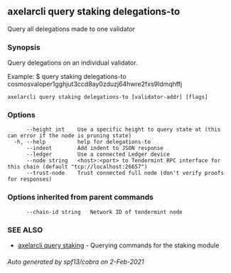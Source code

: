 ## axelarcli query staking delegations-to

Query all delegations made to one validator

### Synopsis

Query delegations on an individual validator.

Example:
$ <appcli> query staking delegations-to cosmosvaloper1gghjut3ccd8ay0zduzj64hwre2fxs9ldmqhffj

```
axelarcli query staking delegations-to [validator-addr] [flags]
```

### Options

```
      --height int    Use a specific height to query state at (this can error if the node is pruning state)
  -h, --help          help for delegations-to
      --indent        Add indent to JSON response
      --ledger        Use a connected Ledger device
      --node string   <host>:<port> to Tendermint RPC interface for this chain (default "tcp://localhost:26657")
      --trust-node    Trust connected full node (don't verify proofs for responses)
```

### Options inherited from parent commands

```
      --chain-id string   Network ID of tendermint node
```

### SEE ALSO

* [axelarcli query staking](axelarcli_query_staking.md)	 - Querying commands for the staking module

###### Auto generated by spf13/cobra on 2-Feb-2021

